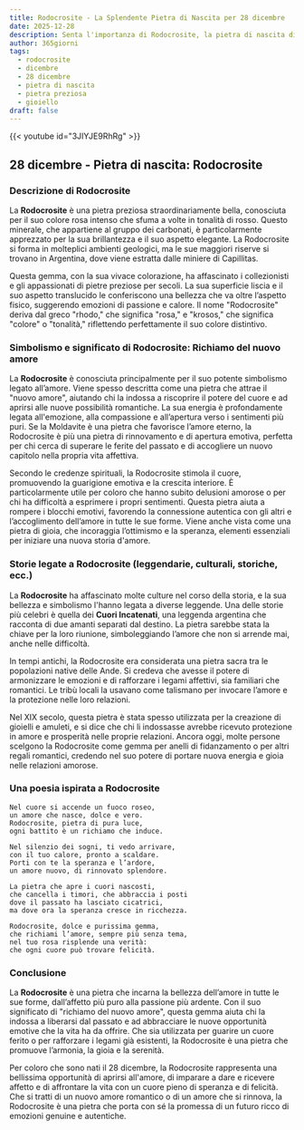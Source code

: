 ```yaml
---
title: Rodocrosite - La Splendente Pietra di Nascita per 28 dicembre
date: 2025-12-28
description: Senta l'importanza di Rodocrosite, la pietra di nascita di 28 dicembre che simboleggia Richiamo del nuovo amore. Lasci che la sua bellezza e il suo significato illuminino la sua giornata.
author: 365giorni
tags:
  - rodocrosite
  - dicembre
  - 28 dicembre
  - pietra di nascita
  - pietra preziosa
  - gioiello
draft: false
---
```


{{< youtube id="3JIYJE9RhRg" >}}

## 28 dicembre - Pietra di nascita: Rodocrosite

### Descrizione di Rodocrosite

La **Rodocrosite** è una pietra preziosa straordinariamente bella, conosciuta per il suo colore rosa intenso che sfuma a volte in tonalità di rosso. Questo minerale, che appartiene al gruppo dei carbonati, è particolarmente apprezzato per la sua brillantezza e il suo aspetto elegante. La Rodocrosite si forma in molteplici ambienti geologici, ma le sue maggiori riserve si trovano in Argentina, dove viene estratta dalle miniere di Capillitas.

Questa gemma, con la sua vivace colorazione, ha affascinato i collezionisti e gli appassionati di pietre preziose per secoli. La sua superficie liscia e il suo aspetto translucido le conferiscono una bellezza che va oltre l’aspetto fisico, suggerendo emozioni di passione e calore. Il nome "Rodocrosite" deriva dal greco "rhodo," che significa "rosa," e "krosos," che significa "colore" o "tonalità," riflettendo perfettamente il suo colore distintivo.

### Simbolismo e significato di Rodocrosite: Richiamo del nuovo amore

La **Rodocrosite** è conosciuta principalmente per il suo potente simbolismo legato all’amore. Viene spesso descritta come una pietra che attrae il "nuovo amore", aiutando chi la indossa a riscoprire il potere del cuore e ad aprirsi alle nuove possibilità romantiche. La sua energia è profondamente legata all'emozione, alla compassione e all’apertura verso i sentimenti più puri. Se la Moldavite è una pietra che favorisce l’amore eterno, la Rodocrosite è più una pietra di rinnovamento e di apertura emotiva, perfetta per chi cerca di superare le ferite del passato e di accogliere un nuovo capitolo nella propria vita affettiva.

Secondo le credenze spirituali, la Rodocrosite stimola il cuore, promuovendo la guarigione emotiva e la crescita interiore. È particolarmente utile per coloro che hanno subito delusioni amorose o per chi ha difficoltà a esprimere i propri sentimenti. Questa pietra aiuta a rompere i blocchi emotivi, favorendo la connessione autentica con gli altri e l’accoglimento dell’amore in tutte le sue forme. Viene anche vista come una pietra di gioia, che incoraggia l’ottimismo e la speranza, elementi essenziali per iniziare una nuova storia d'amore.

### Storie legate a Rodocrosite (leggendarie, culturali, storiche, ecc.)

La **Rodocrosite** ha affascinato molte culture nel corso della storia, e la sua bellezza e simbolismo l'hanno legata a diverse leggende. Una delle storie più celebri è quella dei **Cuori Incatenati**, una leggenda argentina che racconta di due amanti separati dal destino. La pietra sarebbe stata la chiave per la loro riunione, simboleggiando l’amore che non si arrende mai, anche nelle difficoltà.

In tempi antichi, la Rodocrosite era considerata una pietra sacra tra le popolazioni native delle Ande. Si credeva che avesse il potere di armonizzare le emozioni e di rafforzare i legami affettivi, sia familiari che romantici. Le tribù locali la usavano come talismano per invocare l’amore e la protezione nelle loro relazioni.

Nel XIX secolo, questa pietra è stata spesso utilizzata per la creazione di gioielli e amuleti, e si dice che chi li indossasse avrebbe ricevuto protezione in amore e prosperità nelle proprie relazioni. Ancora oggi, molte persone scelgono la Rodocrosite come gemma per anelli di fidanzamento o per altri regali romantici, credendo nel suo potere di portare nuova energia e gioia nelle relazioni amorose.

### Una poesia ispirata a Rodocrosite

```
Nel cuore si accende un fuoco roseo,
un amore che nasce, dolce e vero.
Rodocrosite, pietra di pura luce,
ogni battito è un richiamo che induce.

Nel silenzio dei sogni, ti vedo arrivare,
con il tuo calore, pronto a scaldare.
Porti con te la speranza e l’ardore,
un amore nuovo, di rinnovato splendore.

La pietra che apre i cuori nascosti,
che cancella i timori, che abbraccia i posti
dove il passato ha lasciato cicatrici,
ma dove ora la speranza cresce in ricchezza.

Rodocrosite, dolce e purissima gemma,
che richiami l’amore, sempre più senza tema,
nel tuo rosa risplende una verità:
che ogni cuore può trovare felicità.
```

### Conclusione

La **Rodocrosite** è una pietra che incarna la bellezza dell’amore in tutte le sue forme, dall’affetto più puro alla passione più ardente. Con il suo significato di "richiamo del nuovo amore", questa gemma aiuta chi la indossa a liberarsi dal passato e ad abbracciare le nuove opportunità emotive che la vita ha da offrire. Che sia utilizzata per guarire un cuore ferito o per rafforzare i legami già esistenti, la Rodocrosite è una pietra che promuove l’armonia, la gioia e la serenità.

Per coloro che sono nati il 28 dicembre, la Rodocrosite rappresenta una bellissima opportunità di aprirsi all'amore, di imparare a dare e ricevere affetto e di affrontare la vita con un cuore pieno di speranza e di felicità. Che si tratti di un nuovo amore romantico o di un amore che si rinnova, la Rodocrosite è una pietra che porta con sé la promessa di un futuro ricco di emozioni genuine e autentiche.